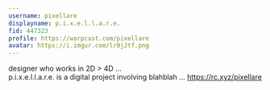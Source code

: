 ```yaml
---
username: pixellare
displayname: p.i.x.e.l.l.a.r.e.
fid: 447323
profile: https://warpcast.com/pixellare
avatar: https://i.imgur.com/lr0jJtf.png
---
```

designer who works in 2D > 4D ...   
p.i.x.e.l.l.a.r.e. is a digital project involving blahblah ... https://rc.xyz/pixellare  

